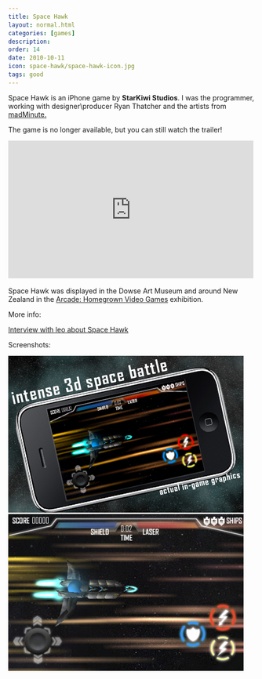 ```yaml
---
title: Space Hawk
layout: normal.html
categories: [games]
description: 
order: 14
date: 2010-10-11
icon: space-hawk/space-hawk-icon.jpg
tags: good
---
```


<p>Space Hawk is an iPhone game by <b>StarKiwi Studios</b>. I was the programmer, working with designer\producer Ryan Thatcher and the artists from <a href="http://www.mediadesignschool.com/blog/studio-profile-madminute">madMinute.</a></p>

The game is no longer available, but you can still watch the trailer!

<iframe src="https://player.vimeo.com/video/15758900" width="500" height="281" frameborder="0" webkitallowfullscreen mozallowfullscreen allowfullscreen></iframe>

Space Hawk was displayed in the Dowse Art Museum and around New Zealand in the [Arcade: Homegrown Video Games](http://dowse.org.nz/exhibitions/detail/arcade-homegrown-video-games) exhibition.

More info:

[Interview with leo about Space Hawk](http://www.stuff.co.nz/dominion-post/technology/4295938/Your-turn-Space-Hawk-for-iPhone)

Screenshots:

<p><img src="space-hawk-1.jpg">
<img src="space-hawk-2.jpg"></p>


